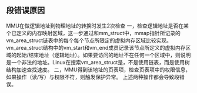 ## 段错误原因

MMU在做逻辑地址到物理地址的转换时发生2次检查
一，检查逻辑地址是否在某个已定义的内存映射区域，这一步通过和mm_struct中，mmap指针所记录的vm_area_struct链表中的每个每个节点所限定的虚拟内存区域比较实现。vm_area_struct结构中的vm_start和vm_end成员记录该节点所定义的虚拟内存区域的起始/结束地址（逻辑地址）。如果要访问的地址不在任何一个区域中，则说明是一个非法的地址。Linux在搜索vm_area_struct是，不是使用链表，而是使用树结构加速查找速度。
二，MMU得到该地址的页表项，检查页表项中的权限信息，如果操作（读/写）与权限不符，则触发保护异常。
上述两种操作都会导致段错误。

